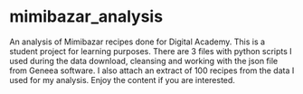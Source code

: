# mimibazar_analysis
An analysis of Mimibazar recipes done for Digital Academy.
This is a student project for learning purposes.
There are 3 files with python scripts I used during the data download, cleansing and working with the json file from Geneea software.
I also attach an extract of 100 recipes from the data I used for my analysis. Enjoy the content if you are interested.
